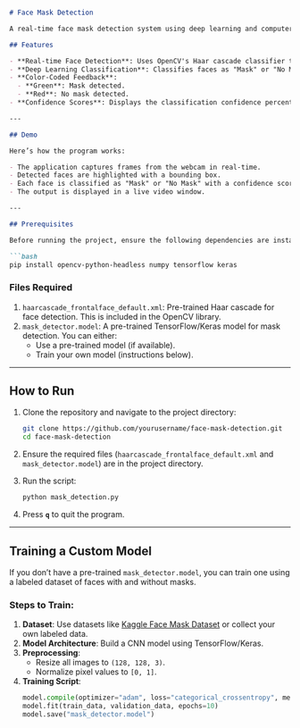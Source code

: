 ```markdown

# Face Mask Detection

A real-time face mask detection system using deep learning and computer vision. This application uses a webcam to detect faces and classify them as either **"Mask"** or **"No Mask"**, with a confidence percentage displayed on the screen. It lights up red for no mask and green for mask.

## Features

- **Real-time Face Detection**: Uses OpenCV's Haar cascade classifier to detect faces in live video streams.
- **Deep Learning Classification**: Classifies faces as "Mask" or "No Mask" using a pre-trained TensorFlow/Keras model.
- **Color-Coded Feedback**:
  - **Green**: Mask detected.
  - **Red**: No mask detected.
- **Confidence Scores**: Displays the classification confidence percentage for each face.

---

## Demo

Here’s how the program works:

- The application captures frames from the webcam in real-time.
- Detected faces are highlighted with a bounding box.
- Each face is classified as "Mask" or "No Mask" with a confidence score.
- The output is displayed in a live video window.

---

## Prerequisites

Before running the project, ensure the following dependencies are installed:

```bash
pip install opencv-python-headless numpy tensorflow keras
```

### Files Required
1. `haarcascade_frontalface_default.xml`: Pre-trained Haar cascade for face detection. This is included in the OpenCV library.
2. `mask_detector.model`: A pre-trained TensorFlow/Keras model for mask detection. You can either:
   - Use a pre-trained model (if available).
   - Train your own model (instructions below).

---

## How to Run

1. Clone the repository and navigate to the project directory:

   ```bash
   git clone https://github.com/yourusername/face-mask-detection.git
   cd face-mask-detection
   ```

2. Ensure the required files (`haarcascade_frontalface_default.xml` and `mask_detector.model`) are in the project directory.

3. Run the script:

   ```bash
   python mask_detection.py
   ```

4. Press **`q`** to quit the program.

---

## Training a Custom Model

If you don’t have a pre-trained `mask_detector.model`, you can train one using a labeled dataset of faces with and without masks.

### Steps to Train:
1. **Dataset**: Use datasets like [Kaggle Face Mask Dataset](https://www.kaggle.com/) or collect your own labeled data.
2. **Model Architecture**: Build a CNN model using TensorFlow/Keras.
3. **Preprocessing**:
   - Resize all images to `(128, 128, 3)`.
   - Normalize pixel values to `[0, 1]`.
4. **Training Script**:
   ```python
   model.compile(optimizer="adam", loss="categorical_crossentropy", metrics=["accuracy"])
   model.fit(train_data, validation_data, epochs=10)
   model.save("mask_detector.model")
   ```
